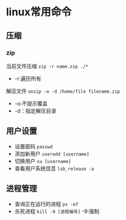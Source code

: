 # linux常用命令

## 压缩

### zip
当前文件压缩
`zip -r name.zip ./*` 
- -r:遍历所有

解压文件
`unzip -o -d /home/file filename.zip`
- -o:不提示覆盖
- -d：指定解压目录


## 用户设置
- 设置密码 `passwd`
- 添加新用户 `useradd [username]`
- 切换用户 `su [username]`
- 查看用户系统信息 `lsb_release -a`



## 进程管理 
- 查询正在运行的进程 `ps -ef`
- 杀死进程 `kill -9 [进程编号]` -9:强制 